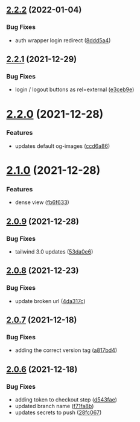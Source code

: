 ## [2.2.2](https://github.com/ThatConference/that.us/compare/v2.2.1...v2.2.2) (2022-01-04)


### Bug Fixes

* auth wrapper login redirect ([8ddd5a4](https://github.com/ThatConference/that.us/commit/8ddd5a48c9c6762f2b9c94b512fb58533c116d15))

## [2.2.1](https://github.com/ThatConference/that.us/compare/v2.2.0...v2.2.1) (2021-12-29)


### Bug Fixes

* login / logout buttons as rel=external ([e3ceb9e](https://github.com/ThatConference/that.us/commit/e3ceb9e27152d8aa17e34c0b3657b0aff4fdd0e0))

# [2.2.0](https://github.com/ThatConference/that.us/compare/v2.1.0...v2.2.0) (2021-12-28)


### Features

* updates default og-images ([ccd6a86](https://github.com/ThatConference/that.us/commit/ccd6a86f1f48bf2959629a074e576b20bfcf1877))

# [2.1.0](https://github.com/ThatConference/that.us/compare/v2.0.9...v2.1.0) (2021-12-28)


### Features

* dense view ([fb6f633](https://github.com/ThatConference/that.us/commit/fb6f6332395d5dba32311fb3f4ce810e8cf65346))

## [2.0.9](https://github.com/ThatConference/that.us/compare/v2.0.8...v2.0.9) (2021-12-28)

### Bug Fixes

- tailwind 3.0 updates ([53da0e6](https://github.com/ThatConference/that.us/commit/53da0e64d24359f97e838c9039cdb5e70bdefdac))

## [2.0.8](https://github.com/ThatConference/that.us/compare/v2.0.7...v2.0.8) (2021-12-23)

### Bug Fixes

- update broken url ([4da317c](https://github.com/ThatConference/that.us/commit/4da317c424d40a4b5a3d4c293910cfc7a00c4e33))

## [2.0.7](https://github.com/ThatConference/that.us/compare/v2.0.6...v2.0.7) (2021-12-18)

### Bug Fixes

- adding the correct version tag ([a817bd4](https://github.com/ThatConference/that.us/commit/a817bd49bf1b66d628cb80c50ca2911f0da639b7))

## [2.0.6](https://github.com/ThatConference/that.us/compare/v2.0.5...v2.0.6) (2021-12-18)

### Bug Fixes

- adding token to checkout step ([d543fae](https://github.com/ThatConference/that.us/commit/d543fae173b880e6f2e4ce9852057b186d9e6d15))
- updated branch name ([f71fa8b](https://github.com/ThatConference/that.us/commit/f71fa8bd471b0b555a793c024510129795cdc102))
- updates secrets to push ([28fc067](https://github.com/ThatConference/that.us/commit/28fc067f886d5912b8dbd62f9917758c48844920))

